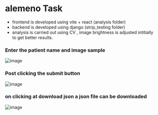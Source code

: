 # alemeno Task

- frontend is developed using vite + react (analysis folder)
- backend is developed using django (strip_testing folder)
- analysis is carried out using CV , image brightness is adjusted intitially to get better results.

### Enter the patient name and image sample
![image](https://github.com/Medhashah03/alemenco/assets/113727563/f74ea51b-47d0-435a-9da5-c28e0707d124)

### Post clicking the submit button
![image](https://github.com/Medhashah03/alemenco/assets/113727563/c4ec65e5-f4a9-4e42-a787-6b5f0fe3d730)

### on clicking at download json a json file can be downloaded
![image](https://github.com/Medhashah03/alemeno/assets/113727563/845bf139-2a4d-4a15-9b76-8ab28ff1b8f9)


